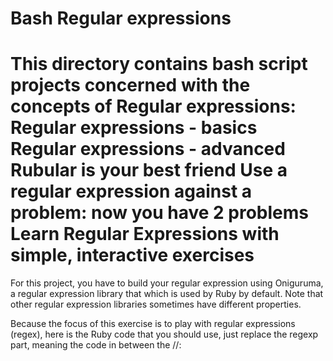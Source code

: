 # Bash Regular expressions
This directory contains bash script projects concerned
with the concepts of Regular expressions:
Regular expressions - basics
Regular expressions - advanced
Rubular is your best friend
Use a regular expression against a problem: now you have 2 problems
Learn Regular Expressions with simple, interactive exercises
===================================================================
For this project, you have to build your regular expression using Oniguruma, a regular expression library that which is used by Ruby by default. Note that other regular expression libraries sometimes have different properties.

Because the focus of this exercise is to play with regular expressions (regex), here is the Ruby code that you should use, just replace the regexp part, meaning the code in between the //:
